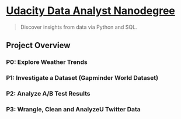 # [Udacity Data Analyst Nanodegree](https://www.udacity.com/course/data-analyst-nanodegree--nd002)

> Discover insights from data via Python and SQL.

## Project Overview
### P0: Explore Weather Trends

### P1: Investigate a Dataset (Gapminder World Dataset)

### P2: Analyze A/B Test Results

### P3: Wrangle, Clean and AnalyzeU Twitter Data


